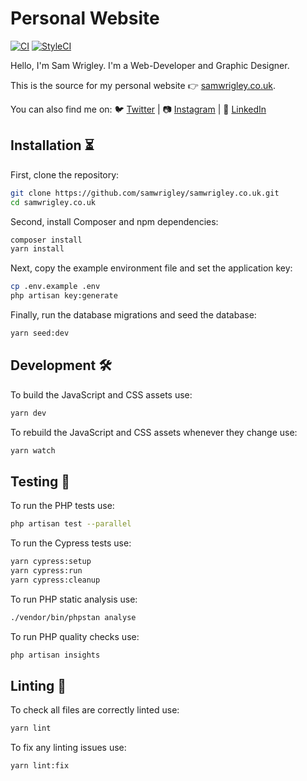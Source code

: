 # Personal Website

[![CI](https://github.com/samwrigley/samwrigley.co.uk/workflows/CI/badge.svg?label=tests)](https://github.com/samwrigley/samwrigley.co.uk/actions)
[![StyleCI](https://styleci.io/repos/121969775/shield)](https://styleci.io/repos/121969775)

Hello, I'm Sam Wrigley. I'm a Web-Developer and Graphic Designer.

This is the source for my personal website 👉 [samwrigley.co.uk](https://samwrigley.co.uk).

You can also find me on: 🐦 [Twitter](https://twitter.com/samwrigley) | 📷 [Instagram](https://www.instagram.com/samwrigley) | 💼 [LinkedIn](https://www.linkedin.com/in/samwrigley)

## Installation ⏳

First, clone the repository:

```sh
git clone https://github.com/samwrigley/samwrigley.co.uk.git
cd samwrigley.co.uk
```

Second, install Composer and npm dependencies:

```sh
composer install
yarn install
```

Next, copy the example environment file and set the application key:

```sh
cp .env.example .env
php artisan key:generate
```

Finally, run the database migrations and seed the database:

```sh
yarn seed:dev
```

## Development 🛠

To build the JavaScript and CSS assets use:

```sh
yarn dev
```

To rebuild the JavaScript and CSS assets whenever they change use:

```sh
yarn watch
```

## Testing 🔄

To run the PHP tests use:

```sh
php artisan test --parallel
```

To run the Cypress tests use:

```sh
yarn cypress:setup
yarn cypress:run
yarn cypress:cleanup
```

To run PHP static analysis use:

```sh
./vendor/bin/phpstan analyse
```

To run PHP quality checks use:

```sh
php artisan insights
```

## Linting 🧹

To check all files are correctly linted use:

```sh
yarn lint
```

To fix any linting issues use:

```sh
yarn lint:fix
```
